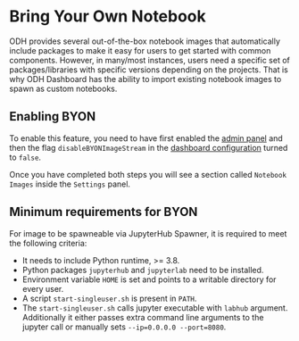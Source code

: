 <!-- TODO: Clean up & add to feature documentation -->

# Bring Your Own Notebook

ODH provides several out-of-the-box notebook images that automatically include packages to make it easy for users to get started with common components. However, in many/most instances, users need a specific set of packages/libraries with specific versions depending on the projects. That is why ODH Dashboard has the ability to import existing notebook images to spawn as custom notebooks.

## Enabling BYON

To enable this feature, you need to have first enabled the [admin panel](admin-dashboard.md) and then the flag `disableBYONImageStream` in the [dashboard configuration](dashboard-config.md) turned to `false`.

Once you have completed both steps you will see a section called `Notebook Images` inside the `Settings` panel.

## Minimum requirements for BYON

For image to be spawneable via JupyterHub Spawner, it is required to meet the following criteria:

* It needs to include Python runtime,  >= 3.8.
* Python packages `jupyterhub` and `jupyterlab` need to be installed.
* Environment variable `HOME` is set and points to a writable directory for every user.
* A script `start-singleuser.sh` is present in `PATH`.
* The `start-singleuser.sh` calls jupyter executable with `labhub` argument. Additionally it either passes extra command line arguments to the jupyter call or manually sets `--ip=0.0.0.0 --port=8080`.
